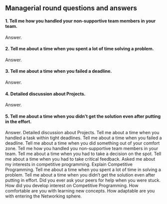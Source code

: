 ## Managerial round questions and answers

#### 1. Tell me how you handled your non-supportive team members in your team.

Answer.

#### 2. Tell me about a time when you spent a lot of time solving a problem.

Answer.

#### 3. Tell me about a time when you failed a deadline.

Answer.

#### 4. Detailed discussion about Projects.

Answer.

#### 5. Tell me about a time when you didn’t get the solution even after putting in the effort.

Answer.
Detailed discussion about Projects.
Tell me about a time when you handled a task within tight deadlines.
Tell me about a time when you failed a deadline.
Tell me about a time when you did something out of your comfort zone.
Tell me how you handled you non-supportive team members in your team.
Tell me about a time when you had to take a decision on the spot.
Tell me about a time when you had to take critical feedback.
Asked me about my interests in competitive programming.
Explain Competitive Programming.
Tell me about a time when you spent a lot of time in solving a problem.
Tell me about a time when you didn’t get the solution even after putting in effort.
Did you ever ask your peers for help when you were stuck.
How did you develop interest on Competitive Programming.
How comfortable are you with learning new concepts.
How adaptable are you with entering the Networking sphere.
